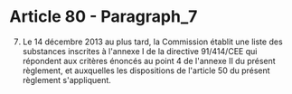 # Article 80 - Paragraph_7

7. Le 14 décembre 2013 au plus tard, la Commission établit une liste des substances inscrites à l'annexe I de la directive 91/414/CEE qui répondent aux critères énoncés au point 4 de l'annexe II du présent règlement, et auxquelles les dispositions de l'article 50 du présent règlement s'appliquent.